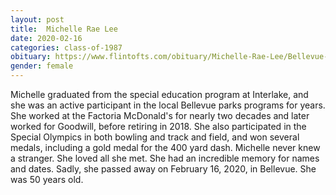 ```yaml
---
layout: post
title:  Michelle Rae Lee
date: 2020-02-16
categories: class-of-1987
obituary: https://www.flintofts.com/obituary/Michelle-Rae-Lee/Bellevue-Washington/1869784
gender: female
---
```

Michelle graduated from the special education program at Interlake, and she was an active participant in the local Bellevue parks programs for years. She worked at the Factoria McDonald's for nearly two decades and later worked for Goodwill, before retiring in 2018. She also participated in the Special Olympics in both bowling and track and field, and won several medals, including a gold medal for the 400 yard dash. Michelle never knew a stranger. She loved all she met. She had an incredible memory for names and dates. Sadly, she passed away on February 16, 2020, in Bellevue. She was 50 years old.
